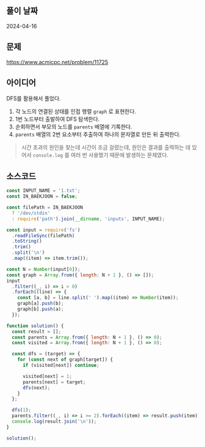 ## 풀이 날짜

2024-04-16

## 문제

https://www.acmicpc.net/problem/11725

## 아이디어

DFS를 활용해서 풀었다.

1. 각 노드의 연결된 상태를 인접 행렬 `graph` 로 표현한다.
2. 1번 노드부터 출발하여 DFS 탐색한다.
3. 순회하면서 부모의 노드를 `parents` 배열에 기록한다.
4. `parents` 배열의 2번 요소부터 추출하여 하나의 문자열로 만든 뒤 출력한다.

> 시간 초과의 원인을 찾는데 시간이 조금 걸렸는데, 원인은 결과를 출력하는 데 있어서 `console.log` 를 여러 번 사용했기 때문에 발생하는 문제였다.

## 소스코드

```js
const INPUT_NAME = '1.txt';
const IN_BAEKJOON = false;

const filePath = IN_BAEKJOON
  ? '/dev/stdin'
  : require('path').join(__dirname, 'inputs', INPUT_NAME);

const input = require('fs')
  .readFileSync(filePath)
  .toString()
  .trim()
  .split('\n')
  .map((item) => item.trim());

const N = Number(input[0]);
const graph = Array.from({ length: N + 1 }, () => []);
input
  .filter((_, i) => i > 0)
  .forEach((line) => {
    const [a, b] = line.split(' ').map((item) => Number(item));
    graph[a].push(b);
    graph[b].push(a);
  });

function solution() {
  const result = [];
  const parents = Array.from({ length: N + 1 }, () => 0);
  const visited = Array.from({ length: N + 1 }, () => 0);

  const dfs = (target) => {
    for (const next of graph[target]) {
      if (visited[next]) continue;

      visited[next] = 1;
      parents[next] = target;
      dfs(next);
    }
  };

  dfs(1);
  parents.filter((_, i) => i >= 2).forEach((item) => result.push(item));
  console.log(result.join('\n'));
}

solution();
```
